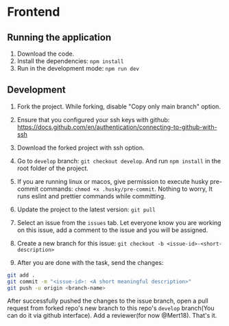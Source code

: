 # Frontend

## Running the application

1. Download the code.
2. Install the dependencies: `npm install`
3. Run in the development mode: `npm run dev`

## Development
1. Fork the project. While forking, disable "Copy only main branch" option.
2. Ensure that you configured your ssh keys with github: https://docs.github.com/en/authentication/connecting-to-github-with-ssh
3. Download the forked project with ssh option.
4. Go to `develop` branch: `git checkout develop`. And run `npm install` in the root folder of the project.
5. If you are running linux or macos, give permission to execute husky pre-commit commands: `chmod +x .husky/pre-commit`. Nothing to worry, It runs eslint and prettier commands while committing.

6. Update the project to the latest version: `git pull`
7. Select an issue from the `issues` tab. Let everyone know you are working on this issue, add a comment to the issue and you will be assigned.
8. Create a new branch for this issue: `git checkout -b <issue-id>-<short-description>`
9. After you are done with the task, send the changes:

```bash
git add .
git commit -m "<issue-id>: <A short meaningful description>"
git push -u origin <branch-name>
```

After successfully pushed the changes to the issue branch, open a pull request from forked repo's new branch to this repo's `develop` branch(You can do it via github interface). Add a reviewer(for now @Mert18). That's it.
